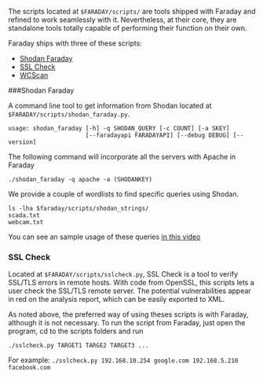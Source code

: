 The scripts located at `$FARADAY/scripts/` are tools shipped with Faraday and refined to work seamlessly with it. Nevertheless, at their core, they are standalone tools totally capable of performing their function on their own. 

Faraday ships with three of these scripts:

* [Shodan Faraday](#shodan)
* [SSL Check](#sslcheck)
* [WCScan](#wcsan)

<a name="shodan"></a>
###Shodan Faraday

A command line tool to get information from Shodan located at `$FARADAY/scripts/shodan_faraday.py`. 

```
usage: shodan_faraday [-h] -q SHODAN_QUERY [-c COUNT] [-a SKEY]
                      [--faradayapi FARADAYAPI] [--debug DEBUG] [--version]
```

The following command will incorporate all the servers with Apache in Faraday

```
./shodan_faraday -q apache -a (SHODANKEY)
```

We provide a couple of wordlists to find specific queries using Shodan.
```
ls -lha $faraday/scripts/shodan_strings/
scada.txt
webcam.txt 
```

You can see an sample usage of these queries [in this video](https://www.youtube.com/watch?v=6_PM_jKkVNI)

<a name="sslcheck"></a>
### SSL Check

Located at `$FARADAY/scripts/sslcheck.py`, SSL Check is a tool to verify SSL/TLS errors in remote hosts. With code from OpenSSL, this scripts lets a user check the SSL/TLS remote server. The potential vulnerabilities appear in red on the analysis report, which can be easily exported to XML. 

As noted above, the preferred way of using theses scripts is with Faraday, although it is not necessary. To run the script from Faraday, just open the program, cd to the scripts folders and run 

```
./sslcheck.py TARGET1 TARGE2 TARGET3 ...
```

For example: ```./sslcheck.py 192.168.10.254 google.com 192.168.5.210 facebook.com ```
